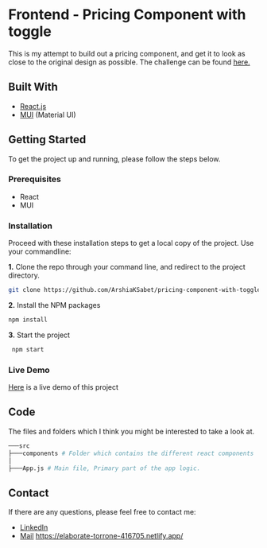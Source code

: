 # Frontend - Pricing Component with toggle

This is my attempt to build out a pricing component, and get it to look as close to the original design as possible. The challenge can be found [here.](https://www.frontendmentor.io/challenges/pricing-component-with-toggle-8vPwRMIC)

## Built With

- [React.js](https://reactjs.org/)
- [MUI](https://mui.com/) (Material UI)

## Getting Started

To get the project up and running, please follow the steps below.

### Prerequisites

- React
- MUI

### Installation

Proceed with these installation steps to get a local copy of the project. Use your commandline:

**1.** Clone the repo through your command line, and redirect to the project directory.

```sh
git clone https://github.com/ArshiaKSabet/pricing-component-with-toggle
```

**2.** Install the NPM packages

```sh
npm install
```

**3.** Start the project

```sh
 npm start
```

### Live Demo

[Here](https://elaborate-torrone-416705.netlify.app/) is a live demo of this project

## Code

The files and folders which I think you might be interested to take a look at.

```sh
───src
├───components # Folder which contains the different react components
│
├───App.js # Main file, Primary part of the app logic.

```

## Contact

If there are any questions, please feel free to contact me:

- [LinkedIn](https://www.linkedin.com/in/arshia-kolachaei-sabet-507776227/)
- [Mail](mailto:arshia.sabet@konsultinfo.com?subject=[GitHub]%20Pricing%20Component)
  https://elaborate-torrone-416705.netlify.app/
